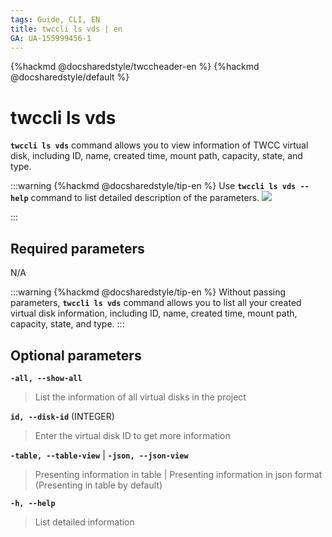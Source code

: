```yaml
---
tags: Guide, CLI, EN
title: twccli ls vds | en
GA: UA-155999456-1
---
```


{%hackmd @docsharedstyle/twccheader-en %}
{%hackmd @docsharedstyle/default %}

# twccli ls vds

**`twccli ls vds`** command allows you to view information of TWCC virtual disk, including ID, name, created time, mount path, capacity, state, and type.

:::warning
{%hackmd @docsharedstyle/tip-en %}
Use **`twccli ls vds --help`** command to list detailed description of the parameters.
![](https://cos.twcc.ai/SYS-MANUAL/uploads/upload_09a6551d918cdf2adf9b2ae665c9347d.png)

:::



## Required parameters

N/A

:::warning
{%hackmd @docsharedstyle/tip-en %}
Without passing parameters, **`twccli ls vds`** command allows you to list all your created virtual disk information, including ID, name, created time, mount path, capacity, state, and type.
:::

## Optional parameters

**`-all, --show-all`**
> List the information of all virtual disks in the project

**`id, --disk-id`** (INTEGER)
> Enter the virtual disk ID to get more information

**`-table, --table-view`** | **`-json, --json-view`**
> Presenting information in table | Presenting information in json format (Presenting in table by default)

**`-h, --help`**
> List detailed information
